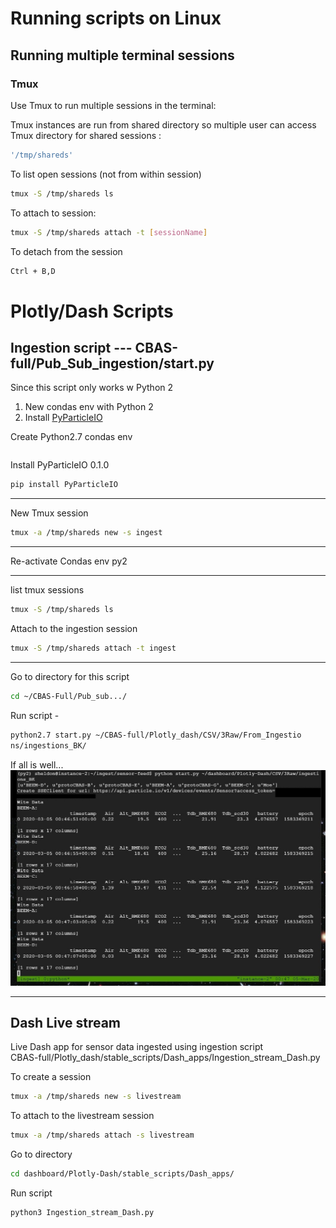 # Running scripts on Linux

## Running multiple terminal sessions

### Tmux

Use Tmux to run multiple sessions in the terminal:  

Tmux instances are run from shared directory so multiple user can access  
      Tmux directory for shared sessions :

 ```bash
'/tmp/shareds'
 ```

To list open sessions (not from within session)  

```bash
tmux -S /tmp/shareds ls
```

To attach to session:

 ```bash
tmux -S /tmp/shareds attach -t [sessionName]
```

To detach from the session

```bash
Ctrl + B,D
```

# Plotly/Dash Scripts

## Ingestion script  ---  CBAS-full/Pub_Sub_ingestion/start.py

Since this script only works w Python 2  

1. New condas env with Python 2
2. Install [PyParticleIO](https://pypi.org/project/PyParticleIO/)

Create Python2.7 condas env

```bash

```

Install PyParticleIO 0.1.0  

```bash
pip install PyParticleIO
```

---

New Tmux session

```bash
tmux -a /tmp/shareds new -s ingest
```

---
Re-activate Condas env py2

---

list tmux sessions 

```bash
tmux -S /tmp/shareds ls
```


Attach to the ingestion session

```bash
tmux -S /tmp/shareds attach -t ingest
```

---

Go to directory for this script

```bash
cd ~/CBAS-Full/Pub_sub.../
```

Run script -

```bash
python2.7 start.py ~/CBAS-full/Plotly_dash/CSV/3Raw/From_Ingestio
ns/ingestions_BK/
```

If all is well...
![Ingestion Script Output](/png/Ingestion.jpg)

---

## Dash Live stream

Live Dash app for sensor data ingested using ingestion script  
CBAS-full/Plotly_dash/stable_scripts/Dash_apps/Ingestion_stream_Dash.py

To create a session

```bash
tmux -a /tmp/shareds new -s livestream
```

To attach to  the livestream session

```bash
tmux -a /tmp/shareds attach -s livestream
```

Go to directory

```bash
cd dashboard/Plotly-Dash/stable_scripts/Dash_apps/
```

Run script

```bash
python3 Ingestion_stream_Dash.py
```
